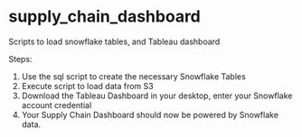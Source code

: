 # supply_chain_dashboard
Scripts to load snowflake tables, and Tableau dashboard

Steps:
1. Use the sql script to create the necessary Snowflake Tables
2. Execute script to load data from S3
3. Download the Tableau Dashboard in your desktop, enter your Snowflake account credential
4. Your Supply Chain Dashboard should now be powered by Snowflake data.
